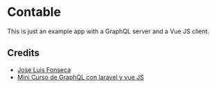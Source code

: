 # Contable
This is just an example app with a GraphQL server and a Vue JS client. 

## Credits
- [Jose Luis Fonseca](https://joselfonseca.dev)
- [Mini Curso de GraphQL con laravel y vue JS](https://www.youtube.com/playlist?list=PLWIk9Jo3Sp-VTXF1e-vJ9KdM-7jFjXR1l)
